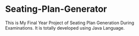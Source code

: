 # Seating-Plan-Generator

This is My Final Year Project of Seating Plan Generation During Examinations. It is totally developed using Java Language.





















